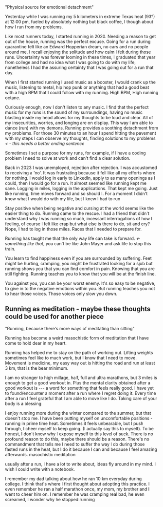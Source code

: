 "Physical source for emotional detachment"

Yesterday while I was running my 5 kilometers in extreme Texas heat (93°) at 12:00 pm, fueled by absolutely nothing but black coffee, I though about how I run from my problems.

Like most runners today, I started running in 2020. Needing a reason to get out of the house, running was the perfect excuse. Going for a run during quarantine felt like an Edward Hopperian dream, no cars and no people around me. I recall enjoying the solitude and how calm I felt during those runs. Uncertainty was forever looming in these times, I graduated that year from college and had no idea what I was going to do with my life, nonetheless I had the assuring certainty that I was going out for a run that day.

When I first started running I used music as a booster, I would crank up the music, listening to metal, hip hop punk or anything that had a good beat with a high BPM that I could follow with my running. High BPM, High running octane.

Curiously enough, now I don't listen to any music. I find that the perfect music for my runs is the sound of my surroundings, having no music blasting inside my head allows for my thoughts to be loud and clear. All of my insecurities, worries, and longing are on display. This way I am able to dance (run) with my demons. Running provides a soothing detachment from my problems. For those 30 minutes to an hour I spend hitting the pavement with my steps I can observe my thoughts, finding solutions to my problems *< - this needs a better ending sentence*

Sometimes I set a purpose for my runs, for example, if I have a coding problem I need to solve at work and can't find a clear solution. 





Back in 2023 I was unemployed, rejection after rejection. I was accustomed to receiving a 'no'. It was frustrating because it fell like all my efforts where for nothing. I would log in early to LinkedIn, apply to as many openings as I could, then I would go for a run. It almost seemed like running kept me sane. Logging in miles, logging in the applications. That kept me going. Just like running, time moves forward and so should I. For a moment I didn't know what I would do with my life, but I knew I had to run 

Stay positive when being negative and cursing at the world seems like the easier thing to do. Running came to the rescue. I had a friend that didn't understand why I was running so much, incessant interrogations of how I feeling, of course I felt like crap but what else is there to do, sit and cry? Nope, I had to log in those miles. Races that I needed to prepare for. 

Running has taught me that the only way life can take is forward. *<- something like that*, you can't be like John Mayer and ask life to stop this train. 



You learn to find happiness even if you are surrounded by suffering. Feet might be hurting, cramping, you might be frustrated looking for a sjob but running shows you that you can find comfort in pain. Knowing that you are still fighting. Running teaches you to know that you will be at the finish line. 

You against you, you can be your worst enemy. It's so easy to be negative, to give in to the negative emotions within you. But running teaches you not to hear those voices. Those voices only slow you down.






## Running as meditation - maybe these thoughts could be used for another piece

"Running, because there's more ways of meditating than sitting"

Running has become a weird masochistic form of meditation that I have come to hold dear in my heart. 

Running has helped me to stay on the path of working out. Lifting weights sometimes feel like to much work, but I know that I need to move. Movement is medicine, my easy way out is hitting the road and run at least 3 km, that is the bear minimum. 

I am no stranger to high millage, half, full and ultra marathons, but 3 miles is enough to get a good workout in. Plus the mental clarity obtained after a good workout is --- a word for something that feels really good. I have yet to found/encounter a moment after a run where I regret doing it. Every time after a run I feel grateful that I am able to move like I do. Taking care of your body is a blessing

I enjoy running more during the winter compared to the summer, but that doesn't stop me. I have been putting myself on uncomfortable positions - running in prime time heat. Sometimes it feels unbearable, but I push through, I cheer myself to keep going. (I actually say this to myself). To be honest, I don't know why I expose myself to this level of suck. There is no profound reason to do this, maybe there should be a reason. There's no commandment that tells me I need to suffer the way I do during those fasted runs in the heat, but I do it because I can and because I feel amazing afterwards. masochistic meditation

usually after a run, I have a lot to write about, ideas fly around in my mind. I wish I could write with a notebook. 

I remember my dad talking about how he ran 10 km everyday during college. I think that's where I first thought about adopting this practice. I even remember he ran a half marathon once, my mom, my brother and I went to cheer him on. I remember he was cramping real bad, he even screamed, I wonder why he stopped running

 






